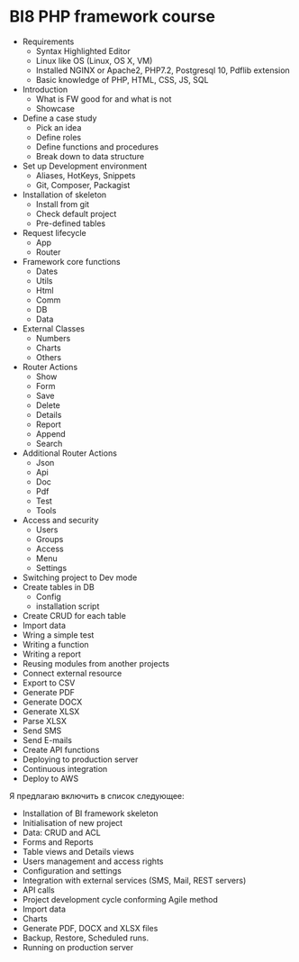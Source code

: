 # BI8 PHP framework course

- Requirements
	- Syntax Highlighted Editor
	- Linux like OS (Linux, OS X, VM)
	- Installed NGINX or Apache2, PHP7.2, Postgresql 10, Pdflib extension
	- Basic knowledge of PHP, HTML, CSS, JS, SQL
- Introduction
	- What is FW good for and what is not
	- Showcase
- Define a case study
	- Pick an idea
	- Define roles
	- Define functions and procedures
	- Break down to data structure
- Set up Development environment
	- Aliases, HotKeys, Snippets
	- Git, Composer, Packagist
- Installation of skeleton
	- Install from git
	- Check default project
	- Pre-defined tables
- Request lifecycle
	- App
	- Router
- Framework core functions
	- Dates
	- Utils
	- Html
	- Comm
	- DB
	- Data
- External Classes
	- Numbers
	- Charts
	- Others
- Router Actions
	- Show
	- Form
	- Save
	- Delete
	- Details
	- Report
	- Append
	- Search
- Additional Router Actions
	- Json
	- Api
	- Doc
	- Pdf
	- Test
	- Tools
- Access and security
	- Users
	- Groups
	- Access
	- Menu
	- Settings
- Switching project to Dev mode
- Create tables in DB
	- Config
	- installation script
- Create CRUD for each table
- Import data
- Wring a simple test
- Writing a function
- Writing a report
- Reusing modules from another projects
- Connect external resource
- Export to CSV
- Generate PDF
- Generate DOCX
- Generate XLSX
- Parse XLSX
- Send SMS
- Send E-mails
- Create API functions
- Deploying to production server
- Continuous integration
- Deploy to AWS


Я предлагаю включить в список следующее:
- Installation of BI framework skeleton
- Initialisation of new project
- Data: CRUD and ACL
- Forms and Reports
- Table views and Details views
- Users management and access rights
- Configuration and settings
- Integration with external services (SMS, Mail, REST servers)
- API calls
- Project development cycle conforming Agile method
- Import data
- Charts
- Generate PDF, DOCX and XLSX files
- Backup, Restore, Scheduled runs.
- Running on production server


